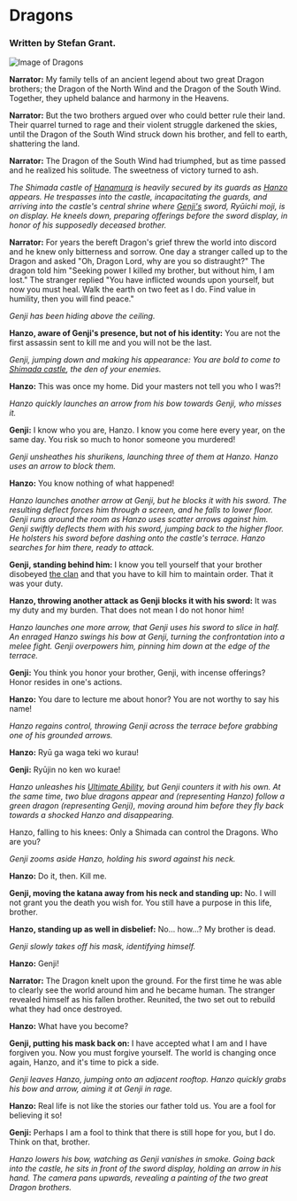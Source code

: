 # Dragons
### Written by Stefan Grant.

![Image of Dragons](https://i.ytimg.com/vi/oJ09xdxzIJQ/maxresdefault.jpg)

**Narrator:** My family tells of an ancient legend about two great Dragon brothers; the Dragon of the North Wind and the Dragon of the South Wind. Together, they upheld balance and harmony in the Heavens.

**Narrator:** But the two brothers argued over who could better rule their land. Their quarrel turned to rage and their violent struggle darkened the skies, until the Dragon of the South Wind struck down his brother, and fell to earth, shattering the land.

**Narrator:** The Dragon of the South Wind had triumphed, but as time passed and he realized his solitude. The sweetness of victory turned to ash.

*The Shimada castle of [Hanamura](https://overwatch.gamepedia.com/Hanamura) is heavily secured by its guards as [Hanzo](https://overwatch.gamepedia.com/Hanzo) appears. He trespasses into the castle, incapacitating the guards, and arriving into the castle's central shrine where [Genji's](https://overwatch.gamepedia.com/Genji) sword, Ryūichi moji, is on display. He kneels down, preparing offerings before the sword display, in honor of his supposedly deceased brother.*

**Narrator:** For years the bereft Dragon's grief threw the world into discord and he knew only bitterness and sorrow. One day a stranger called up to the Dragon and asked "Oh, Dragon Lord, why are you so distraught?" The dragon told him "Seeking power I killed my brother, but without him, I am lost." The stranger replied "You have inflicted wounds upon yourself, but now you must heal. Walk the earth on two feet as I do. Find value in humility, then you will find peace."

*Genji has been hiding above the ceiling.*

**Hanzo, aware of Genji's presence, but not of his identity:** You are not the first assassin sent to kill me and you will not be the last.

*Genji, jumping down and making his appearance: You are bold to come to [Shimada castle](https://overwatch.gamepedia.com/Hanamura), the den of your enemies.*

**Hanzo:** This was once my home. Did your masters not tell you who I was?!

*Hanzo quickly launches an arrow from his bow towards Genji, who misses it.*

**Genji:** I know who you are, Hanzo. I know you come here every year, on the same day. You risk so much to honor someone you murdered!

*Genji unsheathes his shurikens, launching three of them at Hanzo. Hanzo uses an arrow to block them.*

**Hanzo:** You know nothing of what happened!

*Hanzo launches another arrow at Genji, but he blocks it with his sword. The resulting deflect forces him through a screen, and he falls to lower floor. Genji runs around the room as Hanzo uses scatter arrows against him. Genji swiftly deflects them with his sword, jumping back to the higher floor. He holsters his sword before dashing onto the castle's terrace. Hanzo searches for him there, ready to attack.*

**Genji, standing behind him:** I know you tell yourself that your brother disobeyed [the clan](https://overwatch.gamepedia.com/Shimada_Clan) and that you have to kill him to maintain order. That it was your duty.

**Hanzo, throwing another attack as Genji blocks it with his sword:** It was my duty and my burden. That does not mean I do not honor him!

*Hanzo launches one more arrow, that Genji uses his sword to slice in half. An enraged Hanzo swings his bow at Genji, turning the confrontation into a melee fight. Genji overpowers him, pinning him down at the edge of the terrace.*

**Genji:** You think you honor your brother, Genji, with incense offerings? Honor resides in one's actions.

**Hanzo:** You dare to lecture me about honor? You are not worthy to say his name!

*Hanzo regains control, throwing Genji across the terrace before grabbing one of his grounded arrows.*

**Hanzo:** Ryū ga waga teki wo kurau!

**Genji:** Ryūjin no ken wo kurae!

*Hanzo unleashes his [Ultimate Ability](https://overwatch.gamepedia.com/Ultimate_ability), but Genji counters it with his own. At the same time, two blue dragons appear and (representing Hanzo) follow a green dragon (representing Genji), moving around him before they fly back towards a shocked Hanzo and disappearing.*

Hanzo, falling to his knees: Only a Shimada can control the Dragons. Who are you?

*Genji zooms aside Hanzo, holding his sword against his neck.*

**Hanzo:** Do it, then. Kill me.

**Genji, moving the katana away from his neck and standing up:** No. I will not grant you the death you wish for. You still have a purpose in this life, brother.

**Hanzo, standing up as well in disbelief:** No... how...? My brother is dead.

*Genji slowly takes off his mask, identifying himself.*

**Hanzo:** Genji!

**Narrator:** The Dragon knelt upon the ground. For the first time he was able to clearly see the world around him and he became human. The stranger revealed himself as his fallen brother. Reunited, the two set out to rebuild what they had once destroyed.

**Hanzo:** What have you become?

**Genji, putting his mask back on:** I have accepted what I am and I have forgiven you. Now you must forgive yourself. The world is changing once again, Hanzo, and it's time to pick a side.

*Genji leaves Hanzo, jumping onto an adjacent rooftop. Hanzo quickly grabs his bow and arrow, aiming it at Genji in rage.*

**Hanzo:** Real life is not like the stories our father told us. You are a fool for believing it so!

**Genji:** Perhaps I am a fool to think that there is still hope for you, but I do. Think on that, brother.

*Hanzo lowers his bow, watching as Genji vanishes in smoke. Going back into the castle, he sits in front of the sword display, holding an arrow in his hand. The camera pans upwards, revealing a painting of the two great Dragon brothers.*

<!--
yeet
-->
